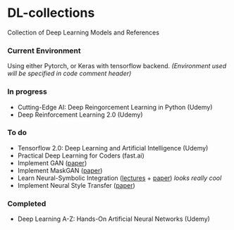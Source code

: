 # DL-collections
 Collection of Deep Learning Models and References
 
### Current Environment
Using either Pytorch, or Keras with tensorflow backend. _(Environment used will be specified in code comment header)_

### In progress
 - Cutting-Edge AI: Deep Reingorcement Learning in Python (Udemy)
 - Deep Reinforcement Learning 2.0 (Udemy)

### To do
 - Tensorflow 2.0: Deep Learning and Artificial Intelligence (Udemy)
 - Practical Deep Learning for Coders (fast.ai)
 - Implement GAN ([paper](https://arxiv.org/abs/1406.2661))
 - Implement MaskGAN ([paper](https://arxiv.org/abs/1801.07736))
 - Learn Neural-Symbolic Integration ([lectures](http://www.neural-symbolic.org/) + [paper](https://arxiv.org/abs/1905.06088)) *looks really cool*
 - Implement Neural Style Transfer ([paper](https://arxiv.org/abs/1508.06576)) 

### Completed
 - Deep Learning A-Z: Hands-On Artificial Neural Networks (Udemy)

